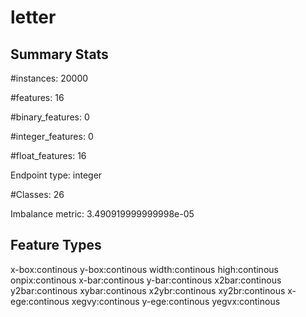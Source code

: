 # letter

## Summary Stats

#instances: 20000

#features: 16

  #binary_features: 0

  #integer_features: 0

  #float_features: 16

Endpoint type: integer

#Classes: 26

Imbalance metric: 3.490919999999998e-05

## Feature Types

 x-box:continous
y-box:continous
width:continous
high:continous
onpix:continous
x-bar:continous
y-bar:continous
x2bar:continous
y2bar:continous
xybar:continous
x2ybr:continous
xy2br:continous
x-ege:continous
xegvy:continous
y-ege:continous
yegvx:continous

